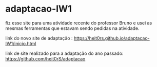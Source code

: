 # adaptacao-IW1

fiz esse site para uma atividade recente do professor Bruno e usei as mesmas ferramentas que estavam sendo pedidas na atividade. 

link do novo site de adaptação : https://heit0rs.github.io/adaptacao-IW1/inicio.html

link de site realizado para a adaptação do ano passado: https://github.com/heit0rS/adaptacao
